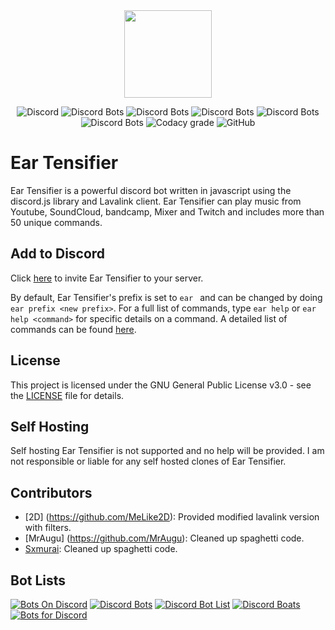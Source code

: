 <div align="center">
    <img src="https://eartensifier.net/images/eartensifier.png" width="140px" height="140px" /><br>
</div>

<div align="center">

![Discord](https://img.shields.io/discord/473426453204172811?color=7289DA)
![Discord Bots](https://botlist.space/bot/472714545723342848/badge?property=status&style=flat&color=brightgreen)
![Discord Bots](https://botlist.space/bot/472714545723342848/badge?property=servers&style=flat&color=9cf)
![Discord Bots](https://botlist.space/bot/472714545723342848/badge?property=shards&style=flat&color=9cf)
![Discord Bots](https://botlist.space/bot/472714545723342848/badge?property=library&style=flat&color=informational)
![Discord Bots](https://botlist.space/bot/472714545723342848/badge?property=owner&style=flat&color=informational)
![Codacy grade](https://img.shields.io/codacy/grade/dd4942f55f7447b8976e82b653f8518c)
![GitHub](https://img.shields.io/github/license/Tetracyl/EarTensifier)

</div>

<h1>Ear Tensifier</h1>

Ear Tensifier is a powerful discord bot written in javascript using the discord.js library and Lavalink client. Ear Tensifier can play music from Youtube, SoundCloud, bandcamp, Mixer and Twitch and includes more than 50 unique commands.

## Add to Discord
Click [here](https://eartensifier.net/invite) to invite Ear Tensifier to your server. 

By default, Ear Tensifier's prefix is set to `ear `  and can be changed by doing `ear prefix <new prefix>`. For a full list of commands, type `ear help` or `ear help <command>` for specific details on a command. A detailed list of commands can be found [here](https://eartensifier.net/commands).

## License
This project is licensed under the GNU General Public License v3.0 - see the [LICENSE](LICENSE) file for details.

## Self Hosting
Self hosting Ear Tensifier is not supported and no help will be provided. I am not responsible or liable for any self hosted clones of Ear Tensifier.

## Contributors
- [2D] (https://github.com/MeLike2D): Provided modified lavalink version with filters.
- [MrAugu] (https://github.com/MrAugu): Cleaned up spaghetti code.
- [Sxmurai](https://github.com/Sxmurai/): Cleaned up spaghetti code.

## Bot Lists
[![Bots On Discord](https://bots.ondiscord.xyz/bots/472714545723342848/embed?theme=dark&showGuilds=true)](https://bots.ondiscord.xyz/bots/472714545723342848)
[![Discord Bots](https://top.gg/api/widget/472714545723342848.svg)](https://top.gg/bot/472714545723342848)
[![Discord Bot List](https://discordbotlist.com/api/bots/ear-tensifier/widget)](https://discordbotlist.com/bots/ear-tensifier)
[![Discord Boats](https://discord.boats/api/widget/472714545723342848)](https://discord.boats/bot/472714545723342848)
[![Bots for Discord](https://botsfordiscord.com/api/bot/472714545723342848/widget)](https://botsfordiscord.com/bots/472714545723342848)
